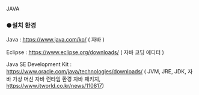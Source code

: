 
JAVA

<h3>●설치 환경</h3>

Java : https://www.java.com/ko/ ( 자바 )

Eclipse : https://www.eclipse.org/downloads/ ( 자바 코딩 에디터 )

Java SE Development Kit : https://www.oracle.com/java/technologies/downloads/ ( JVM, JRE, JDK, 자바 가상 머신 자바 런타임 환경 자바 패키지, https://www.itworld.co.kr/news/110817)
